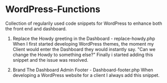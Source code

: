 # WordPress-Functions
Collection of regularily used code snippets for WordPress to enhance both the front end and dashboard.

1. Replace the Howdy greeting in the Dashboard - replace-howdy.php
When I first started developing WordPress themes, the moment my Client would enter the Dashboard they would instantly say. "Can we change the Howdy to something else?" Finally i started adding this snippet and the issue was resolved.

2. Brand The Dashboard Admin Footer - Dashboard-footer.php
When developing a WordPress website for a client I always add this snippet.
